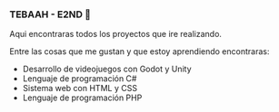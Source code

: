 ### TEBAAH - E2ND 👋


Aqui encontraras todos los proyectos que ire realizando.

Entre las cosas que me gustan y que estoy aprendiendo encontraras:

- Desarrollo de videojuegos con Godot y Unity
- Lenguaje de programación C#
- Sistema web con HTML y CSS
- Lenguaje de programación PHP

<!--
**Tebaah/Tebaah** is a ✨ _special_ ✨ repository because its `README.md` (this file) appears on your GitHub profile.

Here are some ideas to get you started:

- 🔭 I’m currently working on ...
- 🌱 I’m currently learning ...
- 👯 I’m looking to collaborate on ...
- 🤔 I’m looking for help with ...
- 💬 Ask me about ...
- 📫 How to reach me: ...
- 😄 Pronouns: ...
- ⚡ Fun fact: ...
-->
